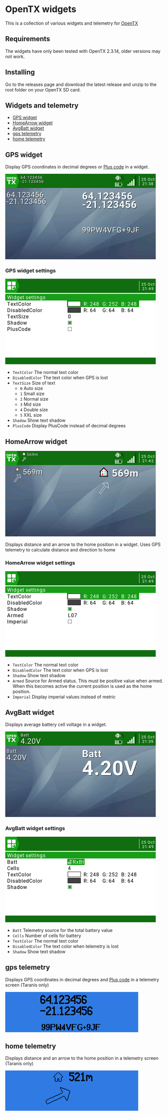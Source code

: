 # OpenTX widgets

This is a collection of various widgets and telemetry for [OpenTX]

## Requirements
The widgets have only been tested with OpenTX 2.3.14, older versions may not work.

## Installing
Go to the releases page and download the latest release and unzip to the root folder on your OpenTX SD card.

## Widgets and telemetry
- [GPS widget](#gps-widget)
- [HomeArrow widget](#homearrow-widget)
- [AvgBatt widget](#avgbatt-widget)
- [gps telemetry](#gps-telemetry)
- [home telemetry](#home-telemetry)

## GPS widget
Display GPS coordinates in decimal degrees or [Plus code] in a widget.

![GPS widget](docs/images/GPS.png)

### GPS widget settings
![GPS widget settings](docs/images/GPS_settings.png)
- `TextColor` The normal text color
- `DisabledColor` The text color when GPS is lost
- `TextSize` Size of text
  - `0` Auto size
  - `1` Small size
  - `2` Normal size
  - `3` Mid size
  - `4` Double size
  - `5` XXL size
- `Shadow` Show text shadow
- `PlusCode` Display PlusCode instead of decimal degrees

## HomeArrow widget
![HomeArrow widget](docs/images/HomeArrow.png)

Displays distance and an arrow to the home position in a widget. Uses GPS telemetry to calculate distance and direction to home

### HomeArrow widget settings
![HomeArrow widget settings](docs/images/HomeArrow_settings.png)
- `TextColor` The normal text color
- `DisabledColor` The text color when GPS is lost
- `Shadow` Show text shadow
- `Armed` Source for Armed status. This must be positive value when armed. When this becomes active the current position is used as the home position.
- `Imperial` Display imperial values instead of metric

## AvgBatt widget
Displays average battery cell voltage in a widget.

![AvgBatt widget](docs/images/AvgBatt.png)

### AvgBatt widget settings
![AvgBatt widget settings](docs/images/AvgBatt_settings.png)
- `Batt` Telemetry source for the total battery value
- `Cells` Number of cells for battery
- `TextColor` The normal text color
- `DisabledColor` The text color when telemetry is lost
- `Shadow` Show text shadow

## gps telemetry
Displays GPS coordinates in decimal degrees and [Plus code] in a telemetry screen (Taranis only)

![gps telemetry](docs/images/gps_taranis.png)

## home telemetry
Displays distance and an arrow to the home position in a telemetry screen (Taranis only)

![home telemetry](docs/images/home_taranis.png)

[OpenTX]: https://www.open-tx.org/
[Plus code]: https://en.wikipedia.org/wiki/Open_Location_Code
